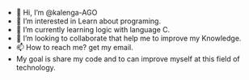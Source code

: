 - 👋 Hi, I’m @kalenga-AGO
- 👀 I’m interested in Learn about programing.
- 🌱 I’m currently learning logic with language C.
- 💞️ I’m looking to collaborate that help me to improve my Knowledge.
- 📫 How to reach me?  get my email.
- My goal is share my code and to can improve myself at this field of technology.


